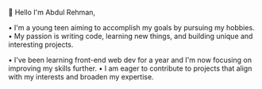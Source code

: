 👋 Hello
I'm Abdul Rehman,

• I'm a young teen aiming to accomplish my goals by pursuing my hobbies.
• My passion is writing code, learning new things, and building unique and interesting projects. 

• I've been learning front-end web dev for a year and I'm now focusing on improving my skills further.
• I am eager to contribute to projects that align with my interests and broaden my expertise.

<!---
r3hm2n/r3hm2n is a ✨ special ✨ repository because its `README.md` (this file) appears on your GitHub profile.
You can click the Preview link to take a look at your changes.
--->


